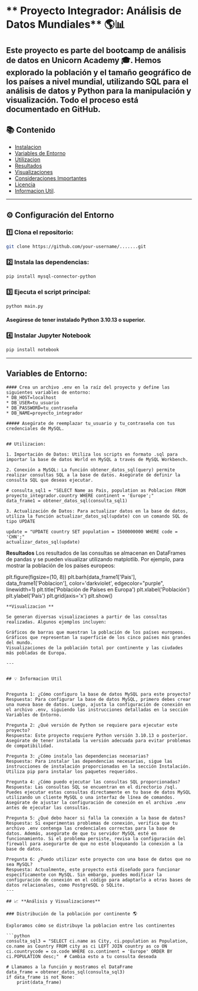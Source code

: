 #  ** Proyecto Integrador: Análisis de Datos Mundiales** 🌎📊

Este proyecto es parte del bootcamp de análisis de datos en Unicorn Academy 🎓. Hemos explorado la población y el tamaño geográfico de los países a nivel mundial, utilizando SQL para el análisis de datos y Python para la manipulación y visualización. Todo el proceso está documentado en GitHub.
---


## 📚 **Contenido**

- [Instalacion](#Instalacion)
- [Variables de Entorno](#Variable-de-entorno)
- [Utilizacion](#Utilizacion)
- [Resultados](#resultados)
- [Visualizaciones](#Visualizaciones)
- [Consideraciones Importantes](#Consideraciones-Importantes)
- [Licencia](#Licencia)
- [Informacion Util](#Informacion-util).
---

## ⚙️ **Configuración del Entorno**

### 1️⃣ Clona el repositorio:

```bash
git clone https://github.com/your-username/.......git
```

### 2️⃣ Instala las dependencias:

```bash
pip install mysql-connector-python
```

### 3️⃣ Ejecuta el script principal:

```bash
python main.py
```
#### Asegúrese de tener instalado Python 3.10.13 o superior.
### 4️⃣ Instalar Jupyter Notebook
```bash
pip install notebook
```

---
## Variables de Entorno:
```
#### Crea un archivo .env en la raíz del proyecto y define las siguientes variables de entorno:
* DB_HOST=localhost
* DB_USER=tu_usuario
* DB_PASSWORD=tu_contraseña
* DB_NAME=proyecto_integrador

##### Asegúrate de reemplazar tu_usuario y tu_contraseña con tus credenciales de MySQL.


## Utilizacion:

1. Importación de Datos: Utiliza los scripts en formato .sql para importar la base de datos World en MySQL a través de MySQL Workbench.

2. Conexión a MySQL: La función obtener_datos_sql(query) permite realizar consultas SQL a la base de datos. Asegúrate de definir la consulta SQL que deseas ejecutar.

# consulta_sql1 = "SELECT Name as Pais, population as Poblacion FROM proyecto_integrador.country WHERE continent = 'Europe';"
data_frame1 = obtener_datos_sql(consulta_sql1)

3. Actualización de Datos: Para actualizar datos en la base de datos, utiliza la función actualizar_datos_sql(update) con un comando SQL de tipo UPDATE

update = "UPDATE country SET population = 1500000000 WHERE code = 'CHN';"
actualizar_datos_sql(update)
```
**Resultados**
Los resultados de las consultas se almacenan en DataFrames de pandas y se pueden visualizar utilizando matplotlib. Por ejemplo, para mostrar la población de los países europeos:

plt.figure(figsize=(10, 8))
plt.barh(data_frame1['Pais'], data_frame1['Poblacion'], color='darkviolet', edgecolor="purple", linewidth=1)
plt.title('Población de Países en Europa')
plt.xlabel('Población')
plt.ylabel('País')
plt.grid(axis='x')
plt.show()

```
**Visualizacion **

Se generan diversas visualizaciones a partir de las consultas realizadas. Algunos ejemplos incluyen:

Gráficos de barras que muestran la población de los países europeos.
Gráficos que representan la superficie de los cinco países más grandes del mundo.
Visualizaciones de la población total por continente y las ciudades más pobladas de Europa.

---
```

```

## 💡 Informacion Util


Pregunta 1: ¿Cómo configuro la base de datos MySQL para este proyecto?
Respuesta: Para configurar la base de datos MySQL, primero debes crear una nueva base de datos. Luego, ajusta la configuración de conexión en el archivo .env, siguiendo las instrucciones detalladas en la sección Variables de Entorno.

Pregunta 2: ¿Qué versión de Python se requiere para ejecutar este proyecto?
Respuesta: Este proyecto requiere Python versión 3.10.13 o posterior. Asegúrate de tener instalada la versión adecuada para evitar problemas de compatibilidad.

Pregunta 3: ¿Cómo instalo las dependencias necesarias?
Respuesta: Para instalar las dependencias necesarias, sigue las instrucciones de instalación proporcionadas en la sección Instalación. Utiliza pip para instalar los paquetes requeridos.

Pregunta 4: ¿Cómo puedo ejecutar las consultas SQL proporcionadas?
Respuesta: Las consultas SQL se encuentran en el directorio /sql. Puedes ejecutar estas consultas directamente en tu base de datos MySQL utilizando un cliente MySQL o una interfaz de línea de comandos. Asegúrate de ajustar la configuración de conexión en el archivo .env antes de ejecutar las consultas.

Pregunta 5: ¿Qué debo hacer si falla la conexión a la base de datos?
Respuesta: Si experimentas problemas de conexión, verifica que tu archivo .env contenga las credenciales correctas para la base de datos. Además, asegúrate de que tu servidor MySQL esté en funcionamiento. Si el problema persiste, revisa la configuración del firewall para asegurarte de que no esté bloqueando la conexión a la base de datos.

Pregunta 6: ¿Puedo utilizar este proyecto con una base de datos que no sea MySQL?
Respuesta: Actualmente, este proyecto está diseñado para funcionar específicamente con MySQL. Sin embargo, puedes modificar la configuración de conexión en el código para adaptarlo a otras bases de datos relacionales, como PostgreSQL o SQLite.
---

## 📈 **Análisis y Visualizaciones**

### Distribución de la población por continente 🌎

Exploramos cómo se distribuye la poblacion entre los continentes

```python
consulta_sql3 = "SELECT ci.name as City, ci.population as Population, co.name as Country FROM city as ci LEFT JOIN country as co ON ci.countrycode = co.code WHERE co.continent = 'Europe' ORDER BY ci.POPULATION desc;"  # Cambia esto a tu consulta deseada

# Llamamos a la función y mostramos el DataFrame
data_frame = obtener_datos_sql(consulta_sql3)
if data_frame is not None:
    print(data_frame)






